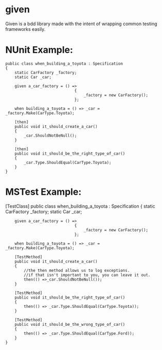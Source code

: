 given
=====

Given is a bdd library made with the intent of wrapping common testing frameworks easily.

NUnit Example:
=====

    public class when_building_a_toyota : Specification
    {
        static CarFactory _factory;
        static Car _car;

        given a_car_factory = () =>
                                  {
                                      _factory = new CarFactory();
                                  };

        when building_a_toyota = () => _car = _factory.Make(CarType.Toyota);

        [then]
        public void it_should_create_a_car()
        {
            _car.ShouldNotBeNull();
        }
        
        [then]
        public void it_should_be_the_right_type_of_car()
        {
            _car.Type.ShouldEqual(CarType.Toyota);
        }
    }

MSTest Example:
====
[TestClass]
    public class when_building_a_toyota : Specification
    {
        static CarFactory _factory;
        static Car _car;

        given a_car_factory = () =>
                                  {
                                      _factory = new CarFactory();
                                  };

        when building_a_toyota = () => _car = _factory.Make(CarType.Toyota);

        [TestMethod]
        public void it_should_create_a_car()
        {
            //the then method allows us to log exceptions.
            //if that isn't important to you, you can leave it out.
            then(() =>_car.ShouldNotBeNull());
        }

        [TestMethod]
        public void it_should_be_the_right_type_of_car()
        {
            then(() => _car.Type.ShouldEqual(CarType.Toyota));
        }

        [TestMethod]
        public void it_should_be_the_wrong_type_of_car()
        {
            then(() => _car.Type.ShouldEqual(CarType.Ford));
        }
    }
